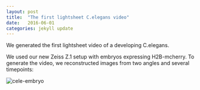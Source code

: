 ```yaml
---
layout: post
title:  "The first lightsheet C.elegans video"
date:   2016-06-01    
categories: jekyll update
---
```


We generated the first lightsheet video of a developing C.elegans.  

We used our new Zeiss Z.1 setup with embryos expressing H2B-mcherry. To generate the video, we reconstructed images from two angles and several timepoints: 

<img src="http://i.imgur.com/2xJOcnC.gif" alt="cele-embryo">
